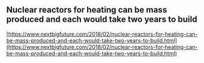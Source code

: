 ## Nuclear reactors for heating can be mass produced and each would take two years to build
  
  [https://www.nextbigfuture.com/2018/02/nuclear-reactors-for-heating-can-be-mass-produced-and-each-would-take-two-years-to-build.html](https://www.nextbigfuture.com/2018/02/nuclear-reactors-for-heating-can-be-mass-produced-and-each-would-take-two-years-to-build.html)